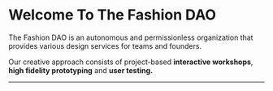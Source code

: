 # Welcome To The Fashion DAO

The Fashion DAO is an autonomous and permissionless organization that provides various design services for teams and founders.

Our creative approach consists of project-based **interactive workshops**, **high fidelity prototyping** and **user testing.**

****

